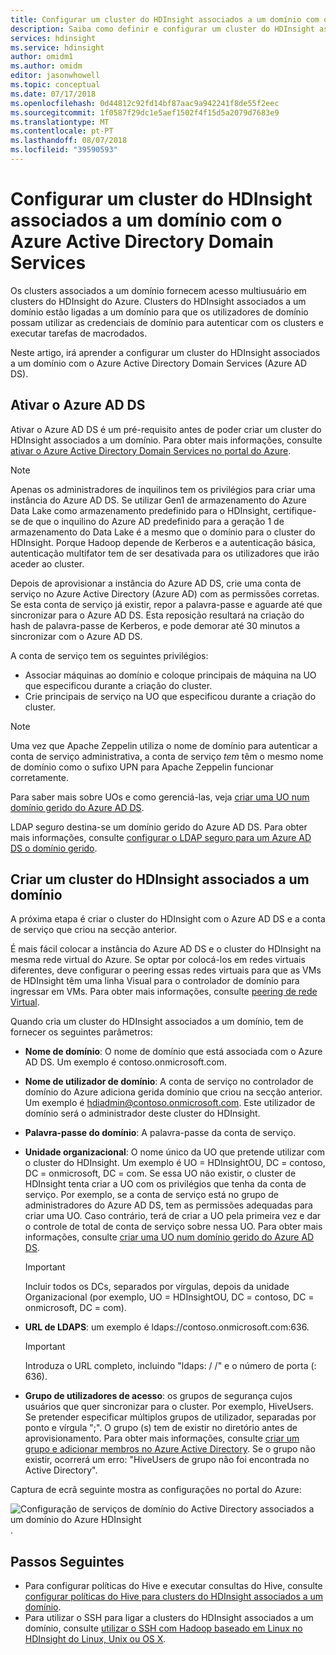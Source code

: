```yaml
---
title: Configurar um cluster do HDInsight associados a um domínio com o Azure AD DS
description: Saiba como definir e configurar um cluster do HDInsight associados a um domínio com o Azure Active Directory Domain Services
services: hdinsight
ms.service: hdinsight
author: omidm1
ms.author: omidm
editor: jasonwhowell
ms.topic: conceptual
ms.date: 07/17/2018
ms.openlocfilehash: 0d44812c92fd14bf87aac9a942241f8de55f2eec
ms.sourcegitcommit: 1f0587f29dc1e5aef1502f4f15d5a2079d7683e9
ms.translationtype: MT
ms.contentlocale: pt-PT
ms.lasthandoff: 08/07/2018
ms.locfileid: "39590593"
---
```

# <a name="configure-a-domain-joined-hdinsight-cluster-by-using-azure-active-directory-domain-services"></a>Configurar um cluster do HDInsight associados a um domínio com o Azure Active Directory Domain Services

Os clusters associados a um domínio fornecem acesso multiusuário em clusters do HDInsight do Azure. Clusters do HDInsight associados a um domínio estão ligadas a um domínio para que os utilizadores de domínio possam utilizar as credenciais de domínio para autenticar com os clusters e executar tarefas de macrodados. 

Neste artigo, irá aprender a configurar um cluster do HDInsight associados a um domínio com o Azure Active Directory Domain Services (Azure AD DS).

## <a name="enable-azure-ad-ds"></a>Ativar o Azure AD DS

Ativar o Azure AD DS é um pré-requisito antes de poder criar um cluster do HDInsight associados a um domínio. Para obter mais informações, consulte [ativar o Azure Active Directory Domain Services no portal do Azure](../../active-directory-domain-services/active-directory-ds-getting-started.md). 

> [!NOTE]
> Apenas os administradores de inquilinos tem os privilégios para criar uma instância do Azure AD DS. Se utilizar Gen1 de armazenamento do Azure Data Lake como armazenamento predefinido para o HDInsight, certifique-se de que o inquilino do Azure AD predefinido para a geração 1 de armazenamento do Data Lake é a mesmo que o domínio para o cluster do HDInsight. Porque Hadoop depende de Kerberos e a autenticação básica, autenticação multifator tem de ser desativada para os utilizadores que irão aceder ao cluster.

Depois de aprovisionar a instância do Azure AD DS, crie uma conta de serviço no Azure Active Directory (Azure AD) com as permissões corretas. Se esta conta de serviço já existir, repor a palavra-passe e aguarde até que sincronizar para o Azure AD DS. Esta reposição resultará na criação do hash de palavra-passe de Kerberos, e pode demorar até 30 minutos a sincronizar com o Azure AD DS. 

A conta de serviço tem os seguintes privilégios:

- Associar máquinas ao domínio e coloque principais de máquina na UO que especificou durante a criação do cluster.
- Crie principais de serviço na UO que especificou durante a criação do cluster.

> [!NOTE]
> Uma vez que Apache Zeppelin utiliza o nome de domínio para autenticar a conta de serviço administrativa, a conta de serviço *tem* têm o mesmo nome de domínio como o sufixo UPN para Apache Zeppelin funcionar corretamente.

Para saber mais sobre UOs e como gerenciá-las, veja [criar uma UO num domínio gerido do Azure AD DS](../../active-directory-domain-services/active-directory-ds-admin-guide-create-ou.md). 

LDAP seguro destina-se um domínio gerido do Azure AD DS. Para obter mais informações, consulte [configurar o LDAP seguro para um Azure AD DS o domínio gerido](../../active-directory-domain-services/active-directory-ds-admin-guide-configure-secure-ldap.md).

## <a name="create-a-domain-joined-hdinsight-cluster"></a>Criar um cluster do HDInsight associados a um domínio

A próxima etapa é criar o cluster do HDInsight com o Azure AD DS e a conta de serviço que criou na secção anterior.

É mais fácil colocar a instância do Azure AD DS e o cluster do HDInsight na mesma rede virtual do Azure. Se optar por colocá-los em redes virtuais diferentes, deve configurar o peering essas redes virtuais para que as VMs de HDInsight têm uma linha Visual para o controlador de domínio para ingressar em VMs. Para obter mais informações, consulte [peering de rede Virtual](../../virtual-network/virtual-network-peering-overview.md).

Quando cria um cluster do HDInsight associados a um domínio, tem de fornecer os seguintes parâmetros:

- **Nome de domínio**: O nome de domínio que está associada com o Azure AD DS. Um exemplo é contoso.onmicrosoft.com.

- **Nome de utilizador de domínio**: A conta de serviço no controlador de domínio do Azure adiciona gerida domínio que criou na secção anterior. Um exemplo é hdiadmin@contoso.onmicrosoft.com. Este utilizador de domínio será o administrador deste cluster do HDInsight.

- **Palavra-passe do domínio**: A palavra-passe da conta de serviço.

- **Unidade organizacional**: O nome único da UO que pretende utilizar com o cluster do HDInsight. Um exemplo é UO = HDInsightOU, DC = contoso, DC = onmicrosoft, DC = com. Se essa UO não existir, o cluster de HDInsight tenta criar a UO com os privilégios que tenha da conta de serviço. Por exemplo, se a conta de serviço está no grupo de administradores do Azure AD DS, tem as permissões adequadas para criar uma UO. Caso contrário, terá de criar a UO pela primeira vez e dar o controle de total de conta de serviço sobre nessa UO. Para obter mais informações, consulte [criar uma UO num domínio gerido do Azure AD DS](../../active-directory-domain-services/active-directory-ds-admin-guide-create-ou.md).

    > [!IMPORTANT]
    > Incluir todos os DCs, separados por vírgulas, depois da unidade Organizacional (por exemplo, UO = HDInsightOU, DC = contoso, DC = onmicrosoft, DC = com).

- **URL de LDAPS**: um exemplo é ldaps://contoso.onmicrosoft.com:636.

    > [!IMPORTANT]
    > Introduza o URL completo, incluindo "ldaps: / /" e o número de porta (: 636).

- **Grupo de utilizadores de acesso**: os grupos de segurança cujos usuários que quer sincronizar para o cluster. Por exemplo, HiveUsers. Se pretender especificar múltiplos grupos de utilizador, separadas por ponto e vírgula ";". O grupo (s) tem de existir no diretório antes de aprovisionamento. Para obter mais informações, consulte [criar um grupo e adicionar membros no Azure Active Directory](../../active-directory/fundamentals/active-directory-groups-create-azure-portal.md). Se o grupo não existir, ocorrerá um erro: "HiveUsers de grupo não foi encontrada no Active Directory".

Captura de ecrã seguinte mostra as configurações no portal do Azure:

   ![Configuração de serviços de domínio do Active Directory associados a um domínio do Azure HDInsight](./media/apache-domain-joined-configure-using-azure-adds/hdinsight-domain-joined-configuration-azure-aads-portal.png).


## <a name="next-steps"></a>Passos Seguintes
* Para configurar políticas do Hive e executar consultas do Hive, consulte [configurar políticas do Hive para clusters do HDInsight associados a um domínio](apache-domain-joined-run-hive.md).
* Para utilizar o SSH para ligar a clusters do HDInsight associados a um domínio, consulte [utilizar o SSH com Hadoop baseado em Linux no HDInsight do Linux, Unix ou OS X](../hdinsight-hadoop-linux-use-ssh-unix.md#domainjoined).


